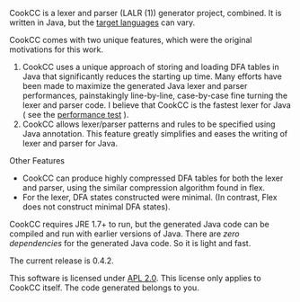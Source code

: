 CookCC is a lexer and parser (LALR (1)) generator project, combined.  It is written in Java, but the [target languages](http://coconut2015.github.io/cookcc/Target-Languages) can vary.

CookCC comes with two unique features, which were the original motivations for this work.

1. CookCC uses a unique approach of storing and loading DFA tables in Java that significantly reduces the starting up time.  Many efforts have been made to maximize the generated Java lexer and parser performances, painstakingly line-by-line, case-by-case fine turning the lexer and parser code.  I believe that CookCC is the fastest lexer for Java ( see the [performance test](../../wiki/TargetLanguageJava#performance) ).
1. CookCC allows lexer/parser patterns and rules to be specified using Java annotation.  This feature greatly simplifies and eases the writing of lexer and parser for Java.

Other Features
 * CookCC can produce highly compressed DFA tables for both the lexer and parser, using the similar compression algorithm found in flex.
 * For the lexer, DFA states constructed were minimal.  (In contrast, Flex does not construct minimal DFA states).

CookCC requires JRE 1.7+ to run, but the generated Java code can be compiled and run with earlier versions of Java.  There are *zero dependencies* for the generated Java code.  So it is light and fast.

The current release is 0.4.2.

This software is licensed under [APL 2.0](https://www.apache.org/licenses/LICENSE-2.0).  This license only applies to CookCC itself.  The code generated belongs to you.
